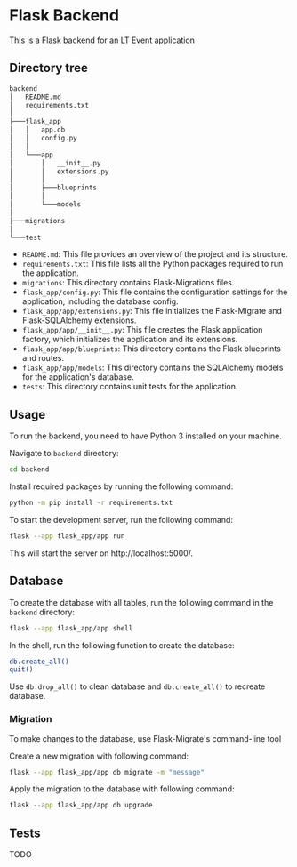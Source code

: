 # Flask Backend
This is a Flask backend for an LT Event application

## Directory tree
```bash
backend
│   README.md
│   requirements.txt
│
├───flask_app
│   │   app.db
│   │   config.py
│   │
│   └───app
│       │   __init__.py
│       │   extensions.py
│       │
│       ├───blueprints
│       │
│       └───models
│
├───migrations
│
└───test
```

* `README.md`: This file provides an overview of the project and its structure.
* `requirements.txt`: This file lists all the Python packages required to run the application.
* `migrations`: This directory contains Flask-Migrations files.
* `flask_app/config.py`: This file contains the configuration settings for the application, including the database config.
* `flask_app/app/extensions.py`: This file initializes the Flask-Migrate and Flask-SQLAlchemy extensions.
* `flask_app/app/__init__.py`: This file creates the Flask application factory, which initializes the application and its extensions.
* `flask_app/app/blueprints`: This directory contains the Flask blueprints and routes.
* `flask_app/app/models`: This directory contains the SQLAlchemy models for the application's database.
* `tests`: This directory contains unit tests for the application.

## Usage
To run the backend, you need to have Python 3 installed on your machine.

Navigate to `backend` directory:

```bash
cd backend
```

Install required packages by running the following command:

```bash
python -m pip install -r requirements.txt
```

To start the development server, run the following command:

```bash
flask --app flask_app/app run
```

This will start the server on http://localhost:5000/.

## Database
To create the database with all tables, run the following command in the `backend` directory:


```bash
flask --app flask_app/app shell
```

In the shell, run the following function to create the database:

```bash
db.create_all()
quit()
```

Use `db.drop_all()` to clean database and `db.create_all()` to recreate database.

### Migration
To make changes to the database, use Flask-Migrate's command-line tool

Create a new migration with following command:

```bash
flask --app flask_app/app db migrate -m "message"
```

Apply the migration to the database with following command:

```bash
flask --app flask_app/app db upgrade
```

## Tests

TODO